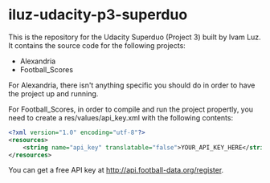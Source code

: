 # iluz-udacity-p3-superduo

This is the repository for the Udacity Superduo (Project 3) built by Ivam Luz. It contains the source code for the following projects:

  - Alexandria
  - Football_Scores

For Alexandria, there isn't anything specific you should do in order to have the project up and running.

For Football_Scores, in order to compile and run the project propertly, you need to create a res/values/api_key.xml with the following contents:
```xml
<?xml version="1.0" encoding="utf-8"?>
<resources>
    <string name="api_key" translatable="false">YOUR_API_KEY_HERE</string>
</resources>
```
You can get a free API key at http://api.football-data.org/register.
